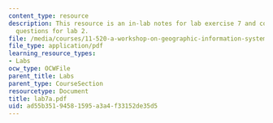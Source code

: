 ```yaml
---
content_type: resource
description: This resource is an in-lab notes for lab exercise 7 and contains homework
  questions for lab 2.
file: /media/courses/11-520-a-workshop-on-geographic-information-systems-fall-2005/ad55b35194581595a3a4f33152de35d5_lab7a.pdf
file_type: application/pdf
learning_resource_types:
- Labs
ocw_type: OCWFile
parent_title: Labs
parent_type: CourseSection
resourcetype: Document
title: lab7a.pdf
uid: ad55b351-9458-1595-a3a4-f33152de35d5
---
```

